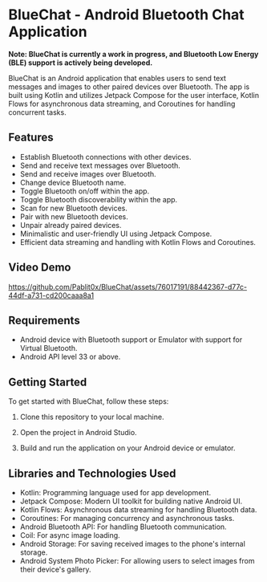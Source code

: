 # BlueChat - Android Bluetooth Chat Application

**Note: BlueChat is currently a work in progress, and Bluetooth Low Energy (BLE) support is actively being developed.**

BlueChat is an Android application that enables users to send text messages and images to other paired devices over Bluetooth. The app is built using Kotlin and utilizes Jetpack Compose for the user interface, Kotlin Flows for asynchronous data streaming, and Coroutines for handling concurrent tasks.

## Features

- Establish Bluetooth connections with other devices.
- Send and receive text messages over Bluetooth.
- Send and receive images over Bluetooth.
- Change device Bluetooth name.
- Toggle Bluetooth on/off within the app.
- Toggle Bluetooth discoverability within the app.
- Scan for new Bluetooth devices.
- Pair with new Bluetooth devices.
- Unpair already paired devices.
- Minimalistic and user-friendly UI using Jetpack Compose.
- Efficient data streaming and handling with Kotlin Flows and Coroutines.

## Video Demo

https://github.com/Pablit0x/BlueChat/assets/76017191/88442367-d77c-44df-a731-cd200caaa8a1

## Requirements

- Android device with Bluetooth support or Emulator with support for Virtual Bluetooth.
- Android API level 33 or above.

## Getting Started

To get started with BlueChat, follow these steps:

1. Clone this repository to your local machine.

2. Open the project in Android Studio.

3. Build and run the application on your Android device or emulator.


## Libraries and Technologies Used

- Kotlin: Programming language used for app development.
- Jetpack Compose: Modern UI toolkit for building native Android UI.
- Kotlin Flows: Asynchronous data streaming for handling Bluetooth data.
- Coroutines: For managing concurrency and asynchronous tasks.
- Android Bluetooth API: For handling Bluetooth communication.
- Coil: For async image loading.
- Android Storage: For saving received images to the phone's internal storage.
- Android System Photo Picker: For allowing users to select images from their device's gallery.


